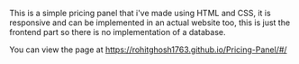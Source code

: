 This is a simple pricing panel that i've made using HTML and CSS, it is responsive and can be implemented in an actual website too, this is just the frontend part so there is no implementation of a database.

You can view the page at https://rohitghosh1763.github.io/Pricing-Panel/#/
